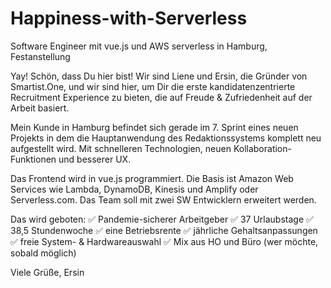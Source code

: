 # Happiness-with-Serverless
Software Engineer mit vue.js und AWS serverless in Hamburg, Festanstellung

Yay! Schön, dass Du hier bist! Wir sind Liene und Ersin, die Gründer von Smartist.One, und wir sind hier, um Dir die erste kandidatenzentrierte Recruitment Experience zu bieten, die auf Freude & Zufriedenheit auf der Arbeit basiert.

Mein Kunde in Hamburg befindet sich gerade im 7. Sprint eines neuen Projekts in dem die Hauptanwendung des Redaktionssystems komplett neu aufgestellt wird. Mit schnelleren Technologien, neuen Kollaboration-Funktionen und besserer UX. 

Das Frontend wird in vue.js programmiert. Die Basis ist Amazon Web Services wie Lambda, DynamoDB, Kinesis und Amplify oder Serverless.com. Das Team soll mit zwei SW Entwicklern erweitert werden. 

Das wird geboten:
✅ Pandemie-sicherer Arbeitgeber
✅ 37 Urlaubstage
✅ 38,5 Stundenwoche 
✅ eine Betriebsrente 
✅ jährliche Gehaltsanpassungen 
✅ freie System- & Hardwareauswahl 
✅ Mix aus HO und Büro (wer möchte, sobald möglich)

Viele Grüße, Ersin

